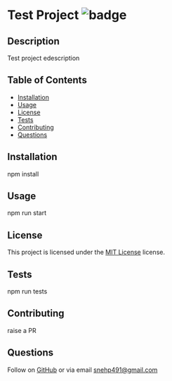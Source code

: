 # Test Project ![badge](https://img.shields.io/badge/License-MIT-yellow.svg)

  ## Description
  Test project edescription
  ## Table of Contents
  * [Installation](#Installation)
  * [Usage](#Usage)
  * [License](#License)
  * [Tests](#Tests)
  * [Contributing](#Contributing)
  * [Questions](#Questions)
    
  ## Installation
  npm install
  
  ## Usage
  npm run start
  
  ## License
  This project is licensed under the [MIT License](https://choosealicense.com/licenses/mit/) license. 
  
  ## Tests 
  npm run tests

  ## Contributing
  raise a PR
  
  ## Questions
  Follow on [GitHub](https://github.com/undefined) or via email [snehp491@gmail.com](mailto:snehp491@gmail.com)
